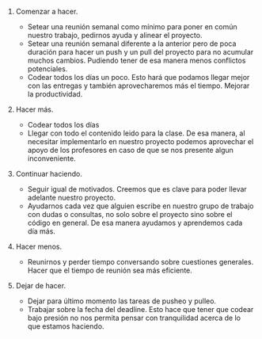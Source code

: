 1. Comenzar a hacer.
     - Setear una reunión semanal como mínimo para poner en común nuestro trabajo, pedirnos ayuda y alinear el proyecto.
     - Setear una reunión semanal diferente a la anterior pero de poca duración para hacer un push y un pull del proyecto para no acumular muchos cambios. Pudiendo tener de esa manera menos conflictos potenciales.
     - Codear todos los días un poco. Esto hará que podamos llegar mejor con las entregas y también aprovecharemos más el tiempo. Mejorar la productividad.

2. Hacer más.
     - Codear todos los días 
     - Llegar con todo el contenido leido para la clase. De esa manera, al necesitar implementarlo en nuestro proyecto podemos aprovechar el apoyo de los profesores en caso de que se nos presente algun inconveniente.

3. Continuar haciendo.
     - Seguir igual de motivados. Creemos que es clave para poder llevar adelante nuestro proyecto.
     - Ayudarnos cada vez que alguien escribe en nuestro grupo de trabajo con dudas o consultas, no solo sobre el proyecto sino sobre el código en general. De esa manera ayudamos y aprendemos cada día más.

4. Hacer menos.
     - Reunirnos y perder tiempo conversando sobre cuestiones generales. Hacer que el tiempo de reunión sea más eficiente.

5. Dejar de hacer.
     - Dejar para último momento las tareas de pusheo y pulleo.
     - Trabajar sobre la fecha del deadline. Esto hace que tener que codear bajo presión no nos permita pensar con tranquilidad acerca de lo que estamos haciendo.